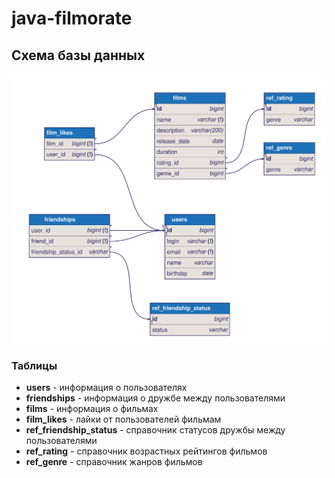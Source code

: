 # java-filmorate
## Схема базы данных

![Схема БД](docs/erd/latest.svg)

### Таблицы

- **users** - информация о пользователях
- **friendships** - информация о дружбе между пользователями
- **films** - информация о фильмах
- **film_likes** - лайки от пользователей фильмам
- **ref_friendship_status** - справочник статусов дружбы между пользователями
- **ref_rating** - справочник возрастных рейтингов фильмов
- **ref_genre** - справочник жанров фильмов

